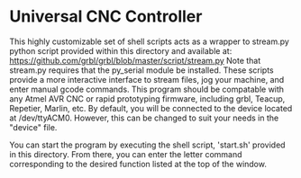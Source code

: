 Universal CNC Controller
========================

This highly customizable set of shell scripts acts as a wrapper to stream.py python script provided within this directory and available at: https://github.com/grbl/grbl/blob/master/script/stream.py Note that stream.py requires that the py_serial module be installed. These scripts provide a more interactive interface to stream files, jog your machine, and enter manual gcode commands. This program should be compatable with any Atmel AVR CNC or rapid prototyping firmware, including grbl, Teacup, Repetier, Marlin, etc. By default, you will be  connected to the device located at /dev/ttyACM0. However, this can be changed to suit your needs in the "device" file.

You can start the program by executing the shell script, 'start.sh' provided in this directory. From there, you can enter the letter command corresponding to the desired function listed at the top of the window. 
